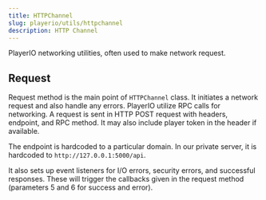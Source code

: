 ```yaml
---
title: HTTPChannel
slug: playerio/utils/httpchannel
description: HTTP Channel
---
```


PlayerIO networking utilities, often used to make network request.

## Request

Request method is the main point of `HTTPChannel` class. It initiates a network request and also handle any errors. PlayerIO utilize RPC calls for networking. A request is sent in HTTP POST request with headers, endpoint, and RPC method. It may also include player token in the header if available.

The endpoint is hardcoded to a particular domain. In our private server, it is hardcoded to `http://127.0.0.1:5000/api`.

It also sets up event listeners for I/O errors, security errors, and successful responses. These will trigger the callbacks given in the request method (parameters 5 and 6 for success and error).
